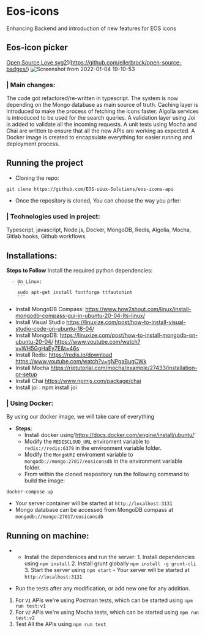# Eos-icons
Enhancing Backend and introduction of new features for EOS icons
## Eos-icon picker
[Open Source Love svg2](https://badges.frapsoft.com/os/v2/open-source.svg?v=103)](https://github.com/ellerbrock/open-source-badges/)
![Screenshot from 2022-01-04 19-10-53](https://user-images.githubusercontent.com/94596249/148072612-edb81ce9-470b-46fd-9e1d-b383ebf90fdc.png)


### | Main changes:
The code got refactored/re-written in typescript.
The system is now depending on the Mongo database as main source of truth.
Caching layer is introduced to make the process of fetching the icons faster.
Algolia services is introduced to be used for the search queries.
A validation layer using Joi is added to validate all the incoming requests.
A unit tests using Mocha and Chai are written to ensure that all the new APIs are working as expected.
A Docker image is created to encapsulate everything for easier running and deployment process.

## Running the project

- Cloning the repo:
````
git clone https://github.com/EOS-uiux-Solutions/eos-icons-api
````
- Once the repository is cloned, You can choose the way you prfer: 


### | Technologies used in project:
Typescript, javascript, Node.js, Docker, MongoDB, Redis, Algolia, Mocha, Gitlab hooks, Github workflows.

## Installations:
  **Steps to Follow**
   Install the required python dependencies:

      - On Linux: 
        ```
        sudo apt-get install fontforge ttfautohint
        ``` 
  
   - Install MongoDB Compass:
    https://www.how2shout.com/linux/install-mongodb-compass-gui-in-ubuntu-20-04-lts-linux/
   - Install Visual Studio
    https://linuxize.com/post/how-to-install-visual-studio-code-on-ubuntu-18-04/
   - Install MongoDB: 
    https://linuxize.com/post/how-to-install-mongodb-on-ubuntu-20-04/
    https://www.youtube.com/watch?v=WH5GgHaEy7E&t=46s
   - Install Redis: 
    https://redis.io/download
    https://www.youtube.com/watch?v=gNPgaBugCWk
   - Install Mocha
    https://riptutorial.com/mocha/example/27433/installation-or-setup
   - Install Chai
    https://www.npmjs.com/package/chai
   - Install joi : npm install joi

### | Using Docker: 
  By using our docker image, we will take care of everything</br> 
  - **Steps**:
    - Install docker using'https://docs.docker.com/engine/install/ubuntu/'
    - Modify the `REDISCLOUD_URL` enviroment variable to `redis://redis:6379` in the environment variable folder.
    - Modify the `MongoURI` enviroment variable to `mongodb://mongo:27017/eosiconsdb` in the environment variable folder.
    - From within the cloned respository run the following command to build the image: </br>
  ````
  docker-compose up
  ````
  - Your server container will be started at `http://localhost:3131`
  - Mongo database can be accessed from MongoDB compass at `mongodb://mongo:27017/eosiconsdb`
  
 ## Running on machine:
   - - Install the dependenices and run the server: 
    1. Install dependencies using `npm install`
    2. Install grunt globally `npm install -g grunt-cli`
    3. Start the server using `npm start`
    - Your server will be started at `http://localhost:3131`
    
- Run the tests after any modification, or add new one for any addition. 
1. For `V1` APIs we're using Postman tests, which can be started using `npm run test:v1`
2. For `V2` APIs we're using Mocha tests, which can be started using `npm run test:v2`
3. Test All the APIs using `npm run test` 




